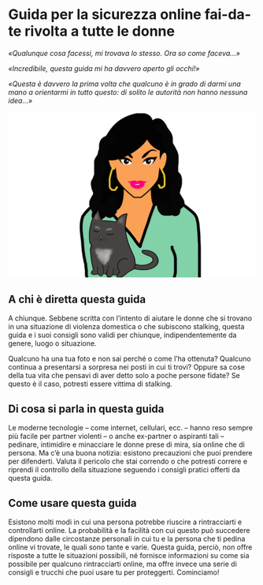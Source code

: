 # **Guida per la sicurezza online fai-da-te rivolta a tutte le donne**

_«Qualunque cosa facessi, mi trovava lo stesso. Ora so come faceva…»_

_«Incredibile, questa guida mi ha davvero aperto gli occhi!»_

_«Questa è davvero la prima volta che qualcuno è in grado di darmi una mano a orientarmi in tutto questo: di solito le autorità non hanno nessuna idea…»_

![](assets/spanishcover.png)

## **A chi è diretta questa guida**

A chiunque. Sebbene scritta con l’intento di aiutare le donne che si trovano in una situazione di violenza domestica o che subiscono stalking, questa guida e i suoi consigli sono validi per chiunque, indipendentemente da genere, luogo o situazione.

Qualcuno ha una tua foto e non sai perché o come l’ha ottenuta? Qualcuno continua a presentarsi a sorpresa nei posti in cui ti trovi? Oppure sa cose della tua vita che pensavi di aver detto solo a poche persone fidate? Se questo è il caso, potresti essere vittima di stalking.

## **Di cosa si parla in questa guida**

Le moderne tecnologie – come internet, cellulari, ecc. – hanno reso sempre più facile per partner violenti – o anche ex-partner o aspiranti tali – pedinare, intimidire e minacciare le donne prese di mira, sia online che di persona. Ma c’è una buona notizia: esistono precauzioni che puoi prendere per difenderti. Valuta il pericolo che stai correndo o che potresti correre e riprendi il controllo della situazione seguendo i consigli pratici offerti da questa guida.

## **Come usare questa guida**

Esistono molti modi in cui una persona potrebbe riuscire a rintracciarti e controllarti online. La probabilità e la facilità con cui questo può succedere dipendono dalle circostanze personali in cui tu e la persona che ti pedina online vi trovate, le quali sono tante e varie. Questa guida, perciò, non offre risposte a tutte le situazioni possibili, né fornisce informazioni su come sia possibile per qualcuno rintracciarti online, ma offre invece una serie di consigli e trucchi che puoi usare tu per proteggerti. Cominciamo!

